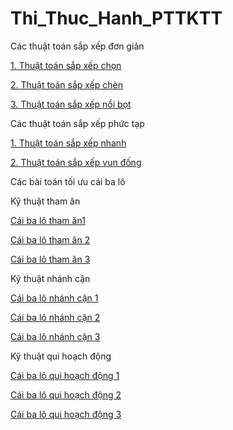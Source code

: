# Thi_Thuc_Hanh_PTTKTT

Các thuật toán sắp xếp đơn giản


[1. Thuật toán sắp xếp chọn](https://github.com/NguyenHuuNhan1912/Thi_Thuc_Hanh_PTTKTT/blob/master/Sorting_Algorithms/seletionSort.cpp)


[2. Thuật toán sắp xếp chèn](https://github.com/NguyenHuuNhan1912/Thi_Thuc_Hanh_PTTKTT/blob/master/Sorting_Algorithms/insertionSort.cpp)


[3. Thuật toán sắp xếp nổi bọt](https://github.com/NguyenHuuNhan1912/Thi_Thuc_Hanh_PTTKTT/blob/master/Sorting_Algorithms/bubbleSort.cpp)


Các thuật toán sắp xếp phức tạp


[1. Thuật toán sắp xếp nhanh](//github.com/NguyenHuuNhan1912/Thi_Thuc_Hanh_PTTKTT/blob/master/Sorting_Algorithms/quickSort.cpp)


[2. Thuật toán sắp xếp vun đống](https://github.com/NguyenHuuNhan1912/Thi_Thuc_Hanh_PTTKTT/blob/master/Sorting_Algorithms/heapSort.cpp)


Các bài toán tối ưu cái ba lô


Kỹ thuật tham ăn


[Cái ba lô tham ăn1](https://github.com/NguyenHuuNhan1912/Thi_Thuc_Hanh_PTTKTT/blob/master/CaiBaLo_Algorithms/CaiBaLo1.cpp)


[Cái ba lô tham ăn 2](https://github.com/NguyenHuuNhan1912/Thi_Thuc_Hanh_PTTKTT/blob/master/CaiBaLo_Algorithms/CaiBaLo2.cpp)


[Cái ba lô tham ăn 3](https://github.com/NguyenHuuNhan1912/Thi_Thuc_Hanh_PTTKTT/blob/master/CaiBaLo_Algorithms/CaiBaLo3.cpp)


Kỹ thuật nhánh cận


[Cái ba lô nhánh cận 1](https://github.com/NguyenHuuNhan1912/Thi_Thuc_Hanh_PTTKTT/blob/master/CaiBaLo_Algorithms/CBL_Nhanh_Can_1.cpp)


[Cái ba lô nhánh cận 2](https://github.com/NguyenHuuNhan1912/Thi_Thuc_Hanh_PTTKTT/blob/master/CaiBaLo_Algorithms/CBL_Nhanh_Can_2.cpp)


[Cái ba lô nhánh cận 3](https://github.com/NguyenHuuNhan1912/Thi_Thuc_Hanh_PTTKTT/blob/master/CaiBaLo_Algorithms/CBL_Nhanh_Can_3.cpp)


Kỹ thuật qui hoạch động


[Cái ba lô qui hoạch động 1](https://github.com/NguyenHuuNhan1912/Thi_Thuc_Hanh_PTTKTT/blob/master/CaiBaLo_Algorithms/CBL1_QHD.cpp)


[Cái ba lô qui hoạch động 2](https://github.com/NguyenHuuNhan1912/Thi_Thuc_Hanh_PTTKTT/blob/master/CaiBaLo_Algorithms/CBL2_QHD.cpp)


[Cái ba lô qui hoạch động 3](https://github.com/NguyenHuuNhan1912/Thi_Thuc_Hanh_PTTKTT/blob/master/CaiBaLo_Algorithms/CBL3_QHD.cpp)
 
